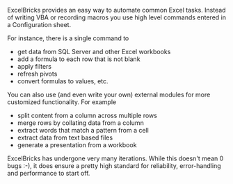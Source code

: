 ExcelBricks provides an easy way to automate common Excel tasks. Instead of writing VBA or recording macros you use high level commands entered in a Configuration sheet.


For instance, there is a single command to
  * get data from SQL Server and other Excel workbooks
  * add a formula to each row that is not blank
  * apply filters
  * refresh pivots
  * convert formulas to values, etc.


You can also use (and even write your own) external modules for more customized functionality. For example
  * split content from a column across multiple rows
  * merge rows by collating data from a column
  * extract words that match a pattern from a cell
  * extract data from text based files
  * generate a presentation from a workbook


ExcelBricks has undergone very many iterations. While this doesn't mean 0 bugs :-), it does ensure a pretty high standard for reliability, error-handling and performance to start off.